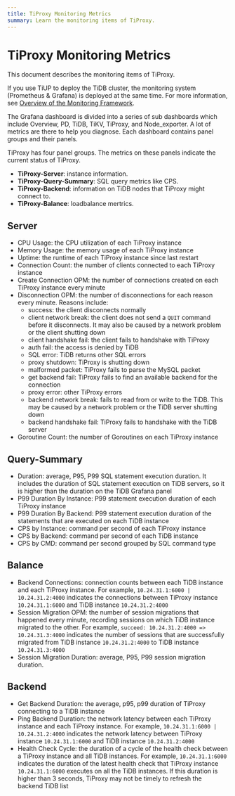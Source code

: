 ```yaml
---
title: TiProxy Monitoring Metrics
summary: Learn the monitoring items of TiProxy.
---
```


# TiProxy Monitoring Metrics

This document describes the monitoring items of TiProxy.

If you use TiUP to deploy the TiDB cluster, the monitoring system (Prometheus & Grafana) is deployed at the same time. For more information, see [Overview of the Monitoring Framework](/tidb-monitoring-framework.md).

The Grafana dashboard is divided into a series of sub dashboards which include Overview, PD, TiDB, TiKV, TiProxy, and Node\_exporter. A lot of metrics are there to help you diagnose. Each dashboard contains panel groups and their panels.

TiProxy has four panel groups. The metrics on these panels indicate the current status of TiProxy.

- **TiProxy-Server**: instance information.
- **TiProxy-Query-Summary**: SQL query metrics like CPS. 
- **TiProxy-Backend**: information on TiDB nodes that TiProxy might connect to.
- **TiProxy-Balance**: loadbalance mertrics.

## Server

- CPU Usage: the CPU utilization of each TiProxy instance
- Memory Usage: the memory usage of each TiProxy instance
- Uptime: the runtime of each TiProxy instance since last restart
- Connection Count: the number of clients connected to each TiProxy instance
- Create Connection OPM: the number of connections created on each TiProxy instance every minute
- Disconnection OPM: the number of disconnections for each reason every minute. Reasons include:
    - success: the client disconnects normally
    - client network break: the client does not send a `QUIT` command before it disconnects. It may also be caused by a network problem or the client shutting down
    - client handshake fail: the client fails to handshake with TiProxy
    - auth fail: the access is denied by TiDB
    - SQL error: TiDB returns other SQL errors
    - proxy shutdown: TiProxy is shutting down
    - malformed packet: TiProxy fails to parse the MySQL packet
    - get backend fail: TiProxy fails to find an available backend for the connection
    - proxy error: other TiProxy errors
    - backend network break: fails to read from or write to the TiDB. This may be caused by a network problem or the TiDB server shutting down
    - backend handshake fail: TiProxy fails to handshake with the TiDB server
- Goroutine Count: the number of Goroutines on each TiProxy instance

## Query-Summary

- Duration: average, P95, P99 SQL statement execution duration. It includes the duration of SQL statement execution on TiDB servers, so it is higher than the duration on the TiDB Grafana panel
- P99 Duration By Instance: P99 statement execution duration of each TiProxy instance
- P99 Duration By Backend: P99 statement execution duration of the statements that are executed on each TiDB instance
- CPS by Instance: command per second of each TiProxy instance
- CPS by Backend: command per second of each TiDB instance
- CPS by CMD: command per second grouped by SQL command type

## Balance

- Backend Connections: connection counts between each TiDB instance and each TiProxy instance. For example, `10.24.31.1:6000 | 10.24.31.2:4000` indicates the connections between TiProxy instance `10.24.31.1:6000` and TiDB instance `10.24.31.2:4000`
- Session Migration OPM: the number of session migrations that happened every minute, recording sessions on which TiDB instance migrated to the other. For example, `succeed: 10.24.31.2:4000 => 10.24.31.3:4000` indicates the number of sessions that are successfully migrated from TiDB instance `10.24.31.2:4000` to TiDB instance `10.24.31.3:4000`
- Session Migration Duration: average, P95, P99 session migration duration.

## Backend

- Get Backend Duration: the average, p95, p99 duration of TiProxy connecting to a TiDB instance
- Ping Backend Duration: the network latency between each TiProxy instance and each TiProxy instance. For example, `10.24.31.1:6000 | 10.24.31.2:4000` indicates the network latency between TiProxy instance `10.24.31.1:6000` and TiDB instance `10.24.31.2:4000`
- Health Check Cycle: the duration of a cycle of the health check between a TiProxy instance and all TiDB instances. For example, `10.24.31.1:6000` indicates the duration of the latest health check that TiProxy instance `10.24.31.1:6000` executes on all the TiDB instances. If this duration is higher than 3 seconds, TiProxy may not be timely to refresh the backend TiDB list
